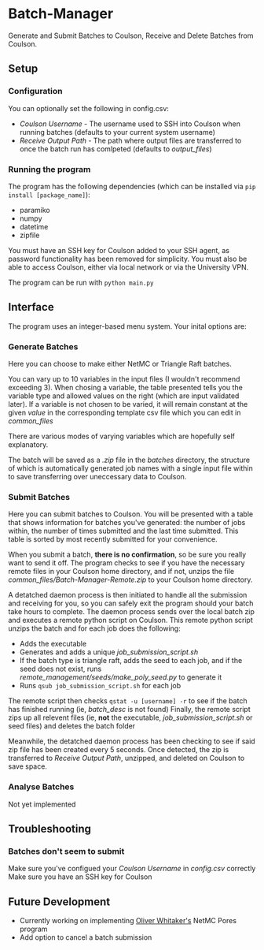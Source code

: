 # Batch-Manager
Generate and Submit Batches to Coulson, Receive and Delete Batches from Coulson.

## Setup
### Configuration
You can optionally set the following in config.csv:
* _Coulson Username_ - The username used to SSH into Coulson when running batches (defaults to your current system username)
* _Receive Output Path_ - The path where output files are transferred to once the batch run has comlpeted (defaults to _output_files_)

### Running the program
The program has the following dependencies (which can be installed via `pip install [package_name]`):
* paramiko
* numpy
* datetime
* zipfile

You must have an SSH key for Coulson added to your SSH agent, as password functionality has been removed for simplicity.
You must also be able to access Coulson, either via local network or via the University VPN.

The program can be run with `python main.py`

## Interface
The program uses an integer-based menu system. Your inital options are:
### Generate Batches
Here you can choose to make either NetMC or Triangle Raft batches.

You can vary up to 10 variables in the input files (I wouldn't recommend exceeding 3).
When chosing a variable, the table presented tells you the variable type and allowed values on the right (which are input validated later).
If a variable is not chosen to be varied, it will remain constant at the given _value_ in the corresponding template csv file which you can edit in _common_files_

There are various modes of varying variables which are hopefully self explanatory. 

The batch will be saved as a _.zip_ file in the _batches_ directory, the structure of which is automatically generated job names with a single input file within to save transferring over uneccessary data to Coulson.

### Submit Batches
Here you can submit batches to Coulson.
You will be presented with a table that shows information for batches you've generated: the number of jobs within, the number of times submitted and the last time submitted.
This table is sorted by most recently submitted for your convenience.

When you submit a batch, __there is no confirmation__, so be sure you really want to send it off. 
The program checks to see if you have the necessary remote files in your Coulson home directory, and if not, unzips the file _common_files/Batch-Manager-Remote.zip_ to your Coulson home directory.

A detatched daemon process is then initiated to handle all the submission and receiving for you, so you can safely exit the program should your batch take hours to complete.
The daemon process sends over the local batch zip and executes a remote python script on Coulson.
This remote python script unzips the batch and for each job does the following:
* Adds the executable
* Generates and adds a unique _job_submission_script.sh_
* If the batch type is triangle raft, adds the seed to each job, and if the seed does not exist, runs _remote_management/seeds/make_poly_seed.py_ to generate it
* Runs `qsub job_submission_script.sh` for each job

The remote script then checks `qstat -u [username] -r` to see if the batch has finished running (ie, _batch_desc_ is not found)
Finally, the remote script zips up all relevent files (ie, __not__ the executable, _job_submission_script.sh_ or seed files) and deletes the batch folder

Meanwhile, the detatched daemon process has been checking to see if said zip file has been created every 5 seconds.
Once detected, the zip is transferred to _Receive Output Path_, unzipped, and deleted on Coulson to save space.

### Analyse Batches
Not yet implemented

## Troubleshooting
### Batches don't seem to submit
Make sure you've configued your _Coulson Username_ in _config.csv_ correctly
Make sure you have an SSH key for Coulson

## Future Development
* Currently working on implementing [Oliver Whitaker's](https://github.com/oliwhitg) NetMC Pores program
* Add option to cancel a batch submission
